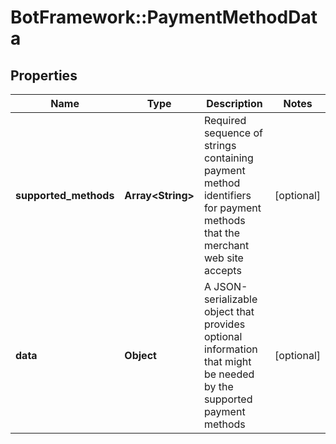# BotFramework::PaymentMethodData

## Properties
Name | Type | Description | Notes
------------ | ------------- | ------------- | -------------
**supported_methods** | **Array&lt;String&gt;** | Required sequence of strings containing payment method identifiers for payment methods that the merchant web site accepts | [optional] 
**data** | **Object** | A JSON-serializable object that provides optional information that might be needed by the supported payment methods | [optional] 

